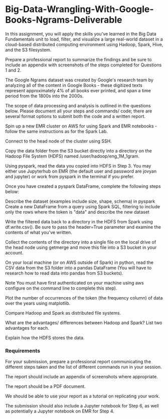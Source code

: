 # Big-Data-Wrangling-With-Google-Books-Ngrams-Deliverable

In this assignment, you will apply the skills you've learned in the Big Data Fundamentals unit to load, filter, and visualize a large real-world dataset in a cloud-based distributed computing environment using Hadoop, Spark, Hive, and the S3 filesystem. 

Prepare a professional report to summarize the findings and be sure to include an appendix with screenshots of the steps completed for Questions 1 and 2.

The Google Ngrams dataset was created by Google's research team by analyzing all of the content in Google Books - these digitized texts represent approximately 4% of all books ever printed, and span a time period from the 1800s into the 2000s.

The scope of data processing and analysis is outlined in the questions below. Please document all your steps and commands/ code; there are several format options to submit both the code and a written report.

Spin up a new EMR cluster on AWS for using Spark and EMR notebooks - follow the same instructions as for the Spark Lab.

Connect to the head node of the cluster using SSH.

Copy the data folder from the S3 bucket directly into a directory on the Hadoop File System (HDFS) named /user/hadoop/eng_1M_1gram.

Using pyspark, read the data you copied into HDFS in Step 3. You may either use Jupyterhub on EMR (the default user and password are jovyan and jupyter) or work from pyspark in the terminal if you prefer.

Once you have created a pyspark DataFrame, complete the following steps below:

Describe the dataset (examples include size, shape, schema) in pyspark
Create a new DataFrame from a query using Spark SQL, filtering to include only the rows where the token is "data" and describe the new dataset

Write the filtered data back to a directory in the HDFS from Spark using df.write.csv(). Be sure to pass the header=True parameter and examine the contents of what you've written.

Collect the contents of the directory into a single file on the local drive of the head node using getmerge and move this file into a S3 bucket in your account.

On your local machine (or on AWS outside of Spark) in python, read the CSV data from the S3 folder into a pandas DataFrame (You will have to research how to read data into pandas from S3 buckets). 

Note You must have first authenticated on your machine using aws configure on the command line to complete this step).


Plot the number of occurrences of the token (the frequency column) of data over the years using matplotlib.

Compare Hadoop and Spark as distributed file systems.

What are the advantages/ differences between Hadoop and Spark? List two advantages for each.

Explain how the HDFS stores the data.

### Requirements

For your submission, prepare a professional report communicating the different steps taken and the list of different commands run in your session. 

The report should include an appendix of screenshots where appropriate. 

The report should be a PDF document.

We should be able to use your report as a tutorial on replicating your work.

The submission should also include a Jupyter notebook for Step 6, as well as potentially a Jupyter notebook on EMR for Step 4.